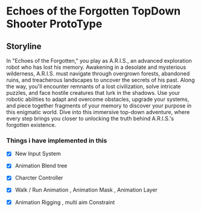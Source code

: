 # Echoes of the Forgotten  TopDown Shooter ProtoType



## Storyline 

In "Echoes of the Forgotten," you play as A.R.I.S., an advanced exploration robot who has lost his memory. Awakening in a desolate and mysterious wilderness, A.R.I.S. must navigate through overgrown forests, abandoned ruins, and treacherous landscapes to uncover the secrets of his past. Along the way, you'll encounter remnants of a lost civilization, solve intricate puzzles, and face hostile creatures that lurk in the shadows. Use your robotic abilities to adapt and overcome obstacles, upgrade your systems, and piece together fragments of your memory to discover your purpose in this enigmatic world. Dive into this immersive top-down adventure, where every step brings you closer to unlocking the truth behind A.R.I.S.'s forgotten existence.



### Things i have implemented in this 
- [x] New Input System
- [x] Animation Blend tree 
- [x] Charcter Controller 
- [x] Walk / Run Animation , Animation Mask , Animation Layer 
- [x] Animation Rigging  , multi aim Constraint 


